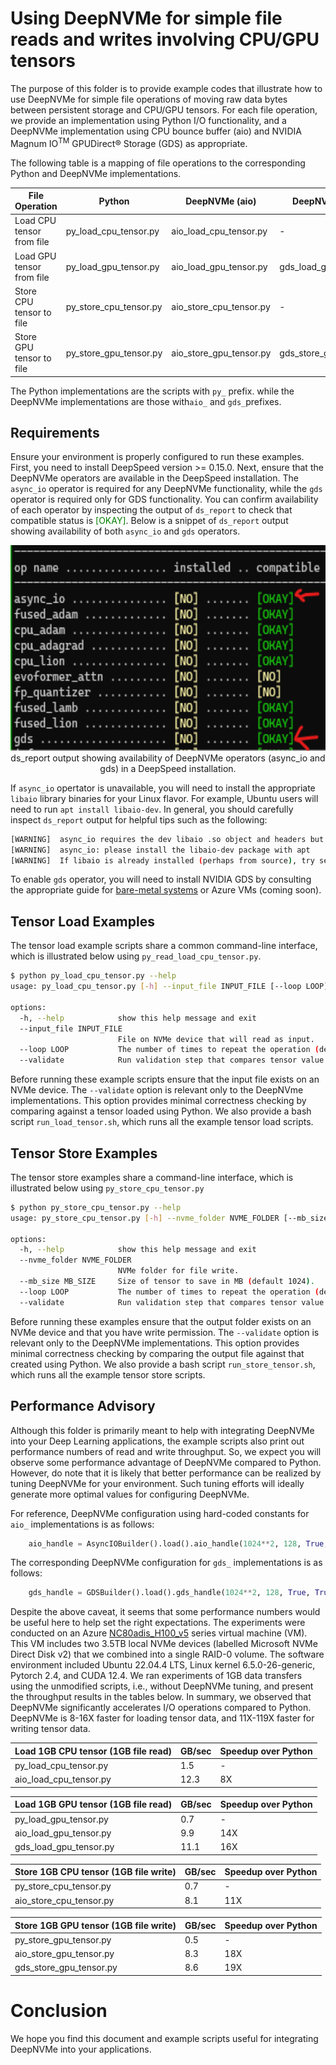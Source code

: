 # Using DeepNVMe for simple file reads and writes involving CPU/GPU tensors

The purpose of this folder is to provide example codes that illustrate how to use DeepNVMe for simple file operations of moving raw data bytes between persistent storage and CPU/GPU tensors. For each file operation, we provide an implementation using Python I/O functionality, and a DeepNVMe implementation using CPU bounce buffer (aio) and NVIDIA Magnum IO<sup>TM</sup> GPUDirect® Storage (GDS) as appropriate. 

The following table is a mapping of file operations to the corresponding Python and DeepNVMe implementations. 


File Operation | Python | DeepNVMe (aio) | DeepNVMe (GDS)
|---|---|---|---|
Load CPU tensor from file | py_load_cpu_tensor.py | aio_load_cpu_tensor.py | - |
Load GPU tensor from file | py_load_gpu_tensor.py | aio_load_gpu_tensor.py | gds_load_gpu_tensor.py |
Store CPU tensor to file | py_store_cpu_tensor.py | aio_store_cpu_tensor.py | - |
Store GPU tensor to file | py_store_gpu_tensor.py | aio_store_gpu_tensor.py | gds_store_gpu_tensor.py |  

The Python implementations are the scripts with `py_` prefix. while the DeepNVMe implementations are those with`aio_` and `gds_`prefixes. 

## Requirements 
Ensure your environment is properly configured to run these examples. First, you need to install DeepSpeed version >= 0.15.0. Next, ensure that the DeepNVMe operators are available in the DeepSpeed installation. The `async_io` operator is required for any DeepNVMe functionality, while the `gds` operator is required only for GDS functionality. You can confirm availability of each operator by inspecting the output of `ds_report` to check that compatible status is <span style="color:green">[OKAY]</span>. Below is a snippet of `ds_report` output showing availability of both `async_io` and `gds` operators. 

<div align="center">
    <img src="./media/deepnvme_ops_report.png" style="width:6.5in;height:3.42153in" />
</div> 
<div align="center">
    ds_report output showing availability of DeepNVMe operators (async_io and gds) in a DeepSpeed installation. 
</div> 


If `async_io` opertator is unavailable, you will need to install the appropriate `libaio` library binaries for your Linux flavor. For example, Ubuntu users will need to run `apt install libaio-dev`. In general, you should carefully inspect `ds_report` output for helpful tips such as the following: 

```bash
[WARNING]  async_io requires the dev libaio .so object and headers but these were not found.
[WARNING]  async_io: please install the libaio-dev package with apt
[WARNING]  If libaio is already installed (perhaps from source), try setting the CFLAGS and LDFLAGS environment variables to where it can be found.
```

To enable `gds` operator, you will need to install NVIDIA GDS by consulting the appropriate guide for [bare-metal systems](https://docs.nvidia.com/gpudirect-storage/troubleshooting-guide/index.html) or Azure VMs (coming soon). 

## Tensor Load Examples
The tensor load example scripts share a common command-line interface, which is illustrated below using `py_read_load_cpu_tensor.py`.
```bash
$ python py_load_cpu_tensor.py --help
usage: py_load_cpu_tensor.py [-h] --input_file INPUT_FILE [--loop LOOP] [--validate]

options:
  -h, --help            show this help message and exit
  --input_file INPUT_FILE
                        File on NVMe device that will read as input.
  --loop LOOP           The number of times to repeat the operation (default 3).
  --validate            Run validation step that compares tensor value against Python file read
```
Before running these example scripts ensure that the input file exists on an NVMe device. The `--validate` option is relevant only to the DeepNVme implementations. This option provides minimal correctness checking by comparing against a tensor loaded using Python. We also provide a bash script `run_load_tensor.sh`, which runs all the example tensor load scripts.


## Tensor Store Examples
The tensor store examples share a command-line interface, which is illustrated below using `py_store_cpu_tensor.py`
```bash
$ python py_store_cpu_tensor.py --help
usage: py_store_cpu_tensor.py [-h] --nvme_folder NVME_FOLDER [--mb_size MB_SIZE] [--loop LOOP] [--validate]

options:
  -h, --help            show this help message and exit
  --nvme_folder NVME_FOLDER
                        NVMe folder for file write.
  --mb_size MB_SIZE     Size of tensor to save in MB (default 1024).
  --loop LOOP           The number of times to repeat the operation (default 3).
  --validate            Run validation step that compares tensor value against Python file read

```
Before running these examples ensure that the output folder exists on an NVMe device and that you have write permission. The `--validate` option is relevant only to the DeepNVMe implementations. This option provides minimal correctness checking by comparing the output file against that created using Python. We also provide a bash script `run_store_tensor.sh`, which runs all the example tensor store scripts.  


## Performance Advisory
Although this folder is primarily meant to help with integrating DeepNVMe into your Deep Learning applications, the example scripts also print out performance numbers of read and write throughput. So, we expect you will observe some performance advantage of DeepNVMe compared to Python. However, do note that it is likely that better performance can be realized by tuning DeepNVMe for your environment. Such tuning efforts will ideally generate more optimal values for configuring DeepNVMe. 

For reference, DeepNVMe configuration using hard-coded constants for `aio_` implementations is as follows:

```python
    aio_handle = AsyncIOBuilder().load().aio_handle(1024**2, 128, True, True, 1)
```

The corresponding DeepNVMe configuration for `gds_` implementations is as follows:

```python
    gds_handle = GDSBuilder().load().gds_handle(1024**2, 128, True, True, 1)
```

Despite the above caveat, it seems that some performance numbers would be useful here to help set the right expectations. The experiments were conducted on an Azure [NC80adis_H100_v5](https://learn.microsoft.com/en-us/azure/virtual-machines/ncads-h100-v5) series virtual machine (VM). This VM includes two 3.5TB local NVMe devices (labelled Microsoft NVMe Direct Disk v2) that we combined into a single RAID-0 volume. The software environment included Ubuntu 22.04.4 LTS, Linux kernel 6.5.0-26-generic, Pytorch 2.4, and CUDA 12.4. We ran experiments of 1GB data transfers using the unmodified scripts, i.e., without DeepNVMe tuning, and present the throughput results in the tables below. In summary, we observed that DeepNVMe significantly accelerates I/O operations compared to Python. DeepNVMe is 8-16X faster for loading tensor data, and 11X-119X faster for writing tensor data. 

Load 1GB CPU tensor (1GB file read) | GB/sec | Speedup over Python | 
|---|---|---|
py_load_cpu_tensor.py  | 1.5 | - | 
aio_load_cpu_tensor.py | 12.3 | 8X | 

Load 1GB GPU tensor (1GB file read) | GB/sec | Speedup over Python | 
|---|---|---|
py_load_gpu_tensor.py | 0.7| - | 
aio_load_gpu_tensor.py | 9.9 | 14X | 
gds_load_gpu_tensor.py | 11.1 | 16X | 


Store 1GB CPU tensor (1GB file write) | GB/sec | Speedup over Python | 
|---|---|---|
py_store_cpu_tensor.py  | 0.7 | - | 
aio_store_cpu_tensor.py | 8.1 | 11X | 


Store 1GB GPU tensor (1GB file write) | GB/sec | Speedup over Python | 
|---|---|---|
py_store_gpu_tensor.py | 0.5 | - | 
aio_store_gpu_tensor.py | 8.3 | 18X | 
gds_store_gpu_tensor.py | 8.6 | 19X | 



# Conclusion
We hope you find this document and example scripts useful for integrating DeepNVMe into your applications. 
